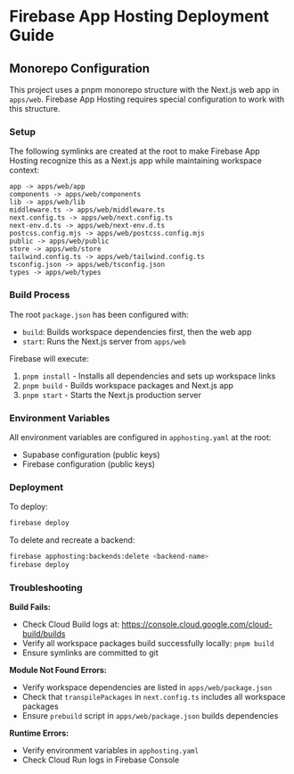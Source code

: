 # Firebase App Hosting Deployment Guide

## Monorepo Configuration

This project uses a pnpm monorepo structure with the Next.js web app in `apps/web`. Firebase App Hosting requires special configuration to work with this structure.

### Setup

The following symlinks are created at the root to make Firebase App Hosting recognize this as a Next.js app while maintaining workspace context:

```
app -> apps/web/app
components -> apps/web/components
lib -> apps/web/lib
middleware.ts -> apps/web/middleware.ts
next.config.ts -> apps/web/next.config.ts
next-env.d.ts -> apps/web/next-env.d.ts
postcss.config.mjs -> apps/web/postcss.config.mjs
public -> apps/web/public
store -> apps/web/store
tailwind.config.ts -> apps/web/tailwind.config.ts
tsconfig.json -> apps/web/tsconfig.json
types -> apps/web/types
```

### Build Process

The root `package.json` has been configured with:
- `build`: Builds workspace dependencies first, then the web app
- `start`: Runs the Next.js server from `apps/web`

Firebase will execute:
1. `pnpm install` - Installs all dependencies and sets up workspace links
2. `pnpm build` - Builds workspace packages and Next.js app
3. `pnpm start` - Starts the Next.js production server

### Environment Variables

All environment variables are configured in `apphosting.yaml` at the root:
- Supabase configuration (public keys)
- Firebase configuration (public keys)

### Deployment

To deploy:

```bash
firebase deploy
```

To delete and recreate a backend:

```bash
firebase apphosting:backends:delete <backend-name>
firebase deploy
```

### Troubleshooting

**Build Fails:**
- Check Cloud Build logs at: https://console.cloud.google.com/cloud-build/builds
- Verify all workspace packages build successfully locally: `pnpm build`
- Ensure symlinks are committed to git

**Module Not Found Errors:**
- Verify workspace dependencies are listed in `apps/web/package.json`
- Check that `transpilePackages` in `next.config.ts` includes all workspace packages
- Ensure `prebuild` script in `apps/web/package.json` builds dependencies

**Runtime Errors:**
- Verify environment variables in `apphosting.yaml`
- Check Cloud Run logs in Firebase Console
